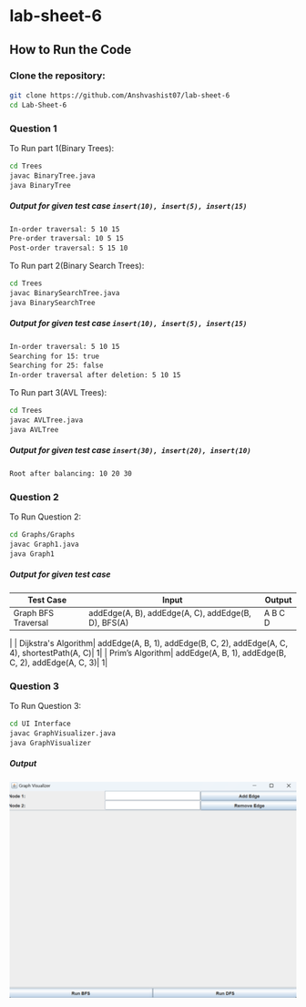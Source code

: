 # lab-sheet-6
## How to Run the Code

### Clone the repository:
```bash
git clone https://github.com/Anshvashist07/lab-sheet-6
cd Lab-Sheet-6
```
### Question 1
To Run part 1(Binary Trees):
```bash
cd Trees
javac BinaryTree.java
java BinaryTree
```
##### Output for given test case `insert(10), insert(5), insert(15)`
```bash
In-order traversal: 5 10 15 
Pre-order traversal: 10 5 15
Post-order traversal: 5 15 10
```
To Run part 2(Binary Search Trees):
```bash
cd Trees
javac BinarySearchTree.java
java BinarySearchTree
```
##### Output for given test case `insert(10), insert(5), insert(15)`
```bash
In-order traversal: 5 10 15 
Searching for 15: true
Searching for 25: false
In-order traversal after deletion: 5 10 15
```

To Run part 3(AVL Trees):
```bash
cd Trees
javac AVLTree.java
java AVLTree
```
##### Output for given test case `insert(30), insert(20), insert(10)`
```bash
Root after balancing: 10 20 30 
```
### Question 2
To Run Question 2:
```bash
cd Graphs/Graphs
javac Graph1.java 
java Graph1
```
##### Output for given test case

| Test Case   |     Input   | Output   |
|-------------|-------------|-------------|
| Graph BFS Traversal| addEdge(A, B), addEdge(A, C), addEdge(B, D), BFS(A)| A B C D 
|
| Dijkstra's Algorithm| addEdge(A, B, 1), addEdge(B, C, 2), addEdge(A, C, 4), shortestPath(A, C)| 1|
| Prim’s Algorithm| addEdge(A, B, 1), addEdge(B, C, 2), addEdge(A, C, 3)| 1|



### Question 3
To Run Question 3:
```bash
cd UI Interface
javac GraphVisualizer.java
java GraphVisualizer
```
##### Output 
![Graph Visualizer](/image.png)
